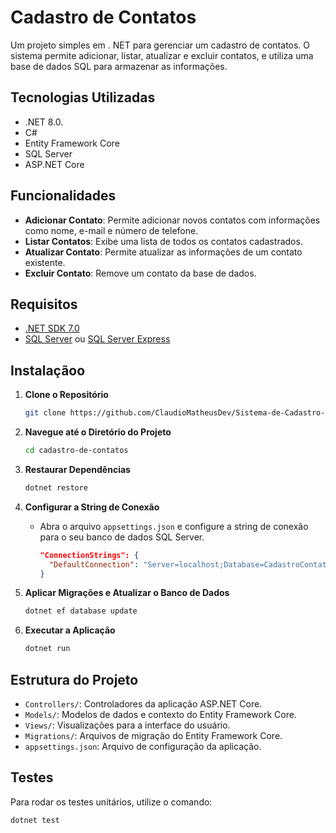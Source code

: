# Cadastro de Contatos

Um projeto simples em . NET para gerenciar um cadastro de contatos. O sistema permite adicionar, listar, atualizar e excluir contatos, e utiliza uma base de dados SQL para armazenar as informações.

## Tecnologias Utilizadas 

  
- .NET 8.0.
- C#
- Entity Framework Core
- SQL Server
- ASP.NET Core

## Funcionalidades

- **Adicionar Contato**: Permite adicionar novos contatos com informações como nome, e-mail e  número de telefone.
- **Listar Contatos**: Exibe uma lista de todos os contatos cadastrados.
- **Atualizar Contato**: Permite atualizar as informações de um contato existente.
- **Excluir Contato**: Remove um contato da base de dados.

## Requisitos

- [.NET SDK 7.0](https://dotnet.microsoft.com/download/dotnet/7.0)
- [SQL Server](https://www.microsoft.com/en-us/sql-server/sql-server-downloads) ou [SQL Server Express](https://www.microsoft.com/en-us/sql-server/sql-server-editions-express)

## Instalaçãoo

1. **Clone o Repositório**

    ```bash
    git clone https://github.com/ClaudioMatheusDev/Sistema-de-Cadastro-de-Contatos
    ```

2. **Navegue até o Diretório do Projeto**

    ```bash
    cd cadastro-de-contatos
    ```

3. **Restaurar Dependências**

    ```bash
    dotnet restore
    ```

4. **Configurar a String de Conexão**

    - Abra o arquivo `appsettings.json` e configure a string de conexão para o seu banco de dados SQL Server.

      ```json
      "ConnectionStrings": {
        "DefaultConnection": "Server=localhost;Database=CadastroContatos;Trusted_Connection=True;"
      }
      ```

5. **Aplicar Migrações e Atualizar o Banco de Dados**

    ```bash
    dotnet ef database update
    ```

6. **Executar a Aplicação**

    ```bash
    dotnet run
    ```

## Estrutura do Projeto

- `Controllers/`: Controladores da aplicação ASP.NET Core.
- `Models/`: Modelos de dados e contexto do Entity Framework Core.
- `Views/`: Visualizações para a interface do usuário.
- `Migrations/`: Arquivos de migração do Entity Framework Core.
- `appsettings.json`: Arquivo de configuração da aplicação.

## Testes

Para rodar os testes unitários, utilize o comando:

```bash
dotnet test
